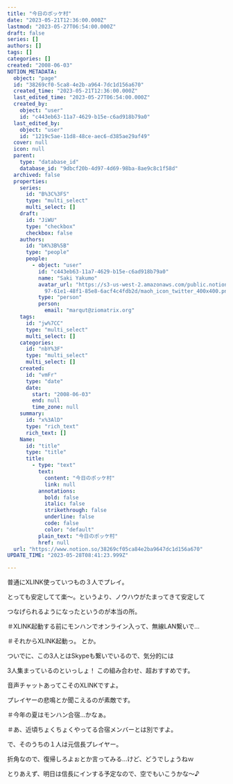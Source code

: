 ```yaml
---
title: "今日のポッケ村"
date: "2023-05-21T12:36:00.000Z"
lastmod: "2023-05-27T06:54:00.000Z"
draft: false
series: []
authors: []
tags: []
categories: []
created: "2008-06-03"
NOTION_METADATA:
  object: "page"
  id: "38269cf0-5ca8-4e2b-a964-7dc1d156a670"
  created_time: "2023-05-21T12:36:00.000Z"
  last_edited_time: "2023-05-27T06:54:00.000Z"
  created_by:
    object: "user"
    id: "c443eb63-11a7-4629-b15e-c6ad918b79a0"
  last_edited_by:
    object: "user"
    id: "1219c5ae-11d8-48ce-aec6-d385ae29af49"
  cover: null
  icon: null
  parent:
    type: "database_id"
    database_id: "9dbcf20b-4d97-4d69-98ba-8ae9c8c1f58d"
  archived: false
  properties:
    series:
      id: "B%3C%3FS"
      type: "multi_select"
      multi_select: []
    draft:
      id: "JiWU"
      type: "checkbox"
      checkbox: false
    authors:
      id: "bK%3B%5B"
      type: "people"
      people:
        - object: "user"
          id: "c443eb63-11a7-4629-b15e-c6ad918b79a0"
          name: "Saki Yakumo"
          avatar_url: "https://s3-us-west-2.amazonaws.com/public.notion-static.com/3ad1c4\
            97-61e1-48f1-85e8-6acf4c4fdb2d/maoh_icon_twitter_400x400.png"
          type: "person"
          person:
            email: "marqut@ziomatrix.org"
    tags:
      id: "jw%7CC"
      type: "multi_select"
      multi_select: []
    categories:
      id: "nbY%3F"
      type: "multi_select"
      multi_select: []
    created:
      id: "vmFr"
      type: "date"
      date:
        start: "2008-06-03"
        end: null
        time_zone: null
    summary:
      id: "x%3AlD"
      type: "rich_text"
      rich_text: []
    Name:
      id: "title"
      type: "title"
      title:
        - type: "text"
          text:
            content: "今日のポッケ村"
            link: null
          annotations:
            bold: false
            italic: false
            strikethrough: false
            underline: false
            code: false
            color: "default"
          plain_text: "今日のポッケ村"
          href: null
  url: "https://www.notion.so/38269cf05ca84e2ba9647dc1d156a670"
UPDATE_TIME: "2023-05-28T08:41:23.999Z"

---
```

<link rel="stylesheet" href="https://cdn.jsdelivr.net/npm/katex@0.16.2/dist/katex.min.css" integrity="sha384-bYdxxUwYipFNohQlHt0bjN/LCpueqWz13HufFEV1SUatKs1cm4L6fFgCi1jT643X" crossorigin="anonymous">


普通にXLINK使っていつもの３人でプレイ。


とっても安定してて楽～。というより、ノウハウがたまってきて安定して


つなげられるようになったというのが本当の所。


＃XLINK起動する前にモンハンでオンライン入って、無線LAN繋いで…


＃それからXLINK起動っ。 とか。


ついでに、この3人とはSkypeも繋いでいるので、気分的には


3人集まっているのといっしょ！ この組み合わせ、超おすすめです。


音声チャットあってこそのXLINKですよ。


プレイヤーの悲鳴とか聞こえるのが素敵です。


＃今年の夏はモンハン合宿…かなぁ。


＃あ、近頃ちょくちょくやってる合宿メンバーとは別ですよ。


で、そのうちの１人は元信長プレイヤー。


折角なので、復帰しろよぉとか言ってみる…けど、どうでしょうねｗ


とりあえず、明日は信長にインする予定なので、空でもいこうかな～♪


